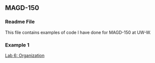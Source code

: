 ## MAGD-150
### Readme File

This file contains examples of code I have done for MAGD-150 at UW-W.

### Example 1
[Lab 6: Organization](https://github.com/strangenewg/MAGD150-Portfolio/blob/gh-pages/s19magd150lab06_threadgill/s19magd150lab06_threadgill.pde)



